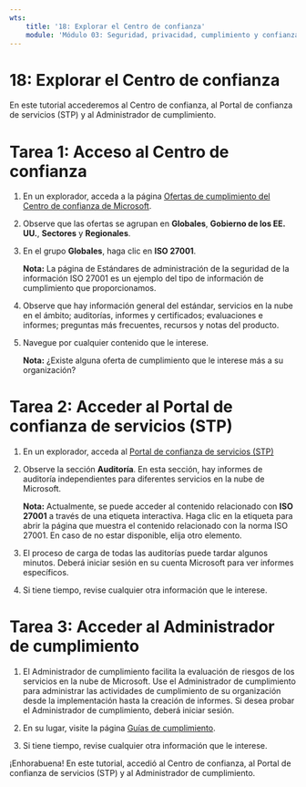 ```yaml
---
wts:
    title: '18: Explorar el Centro de confianza'
    module: 'Módulo 03: Seguridad, privacidad, cumplimiento y confianza'
---
```

# 18: Explorar el Centro de confianza

En este tutorial accederemos al Centro de confianza, al Portal de confianza de servicios (STP) y al Administrador de cumplimiento.

# Tarea 1: Acceso al Centro de confianza

1. En un explorador, acceda a la página [Ofertas de cumplimiento del Centro de confianza de Microsoft](https://docs.microsoft.com/es-es/microsoft-365/compliance/offering-home).

2. Observe que las ofertas se agrupan en **Globales**, **Gobierno de los EE. UU.**, **Sectores** y **Regionales**.

3. En el grupo **Globales**, haga clic en **ISO 27001**. 

    **Nota:** La página de Estándares de administración de la seguridad de la información ISO 27001 es un ejemplo del tipo de información de cumplimiento que proporcionamos.

4. Observe que hay información general del estándar, servicios en la nube en el ámbito; auditorías, informes y certificados; evaluaciones e informes; preguntas más frecuentes, recursos y notas del producto. 

5. Navegue por cualquier contenido que le interese. 

    **Nota:** ¿Existe alguna oferta de cumplimiento que le interese más a su organización?

# Tarea 2: Acceder al Portal de confianza de servicios (STP)

1. En un explorador, acceda al [Portal de confianza de servicios (STP)](https://servicetrust.microsoft.com)

2. Observe la sección **Auditoría**. En esta sección, hay informes de auditoría independientes para diferentes servicios en la nube de Microsoft.

    **Nota:** Actualmente, se puede acceder al contenido relacionado con **ISO 27001** a través de una etiqueta interactiva. Haga clic en la etiqueta para abrir la página que muestra el contenido relacionado con la norma ISO 27001. En caso de no estar disponible, elija otro elemento. 

3. El proceso de carga de todas las auditorías puede tardar algunos minutos. Deberá iniciar sesión en su cuenta Microsoft para ver informes específicos.

4. Si tiene tiempo, revise cualquier otra información que le interese. 

# Tarea 3: Acceder al Administrador de cumplimiento

1. El Administrador de cumplimiento facilita la evaluación de riesgos de los servicios en la nube de Microsoft. Use el Administrador de cumplimiento para administrar las actividades de cumplimiento de su organización desde la implementación hasta la creación de informes. Si desea probar el Administrador de cumplimiento, deberá iniciar sesión.

2. En su lugar, visite la página [Guías de cumplimiento](https://servicetrust.microsoft.com/Documents/TrustDocuments). 

3. Si tiene tiempo, revise cualquier otra información que le interese. 

¡Enhorabuena! En este tutorial, accedió al Centro de confianza, al Portal de confianza de servicios (STP) y al Administrador de cumplimiento.